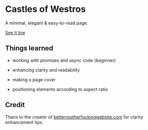 # Castles of Westros

A minimal, elegant & easy-to-read page.

[See it live](https://mountap.github.io/web-projects/got-castles/)

## Things learned

- working with promises and async code (beginner)

- enhancing clarity and readability

- making a page cover

- positioning elements according to aspect ratio

## Credit

Thanx to the creator of [bettermotherfuckingwebsite.com](http://bettermotherfuckingwebsite.com/) for clarity enhancement tips.
